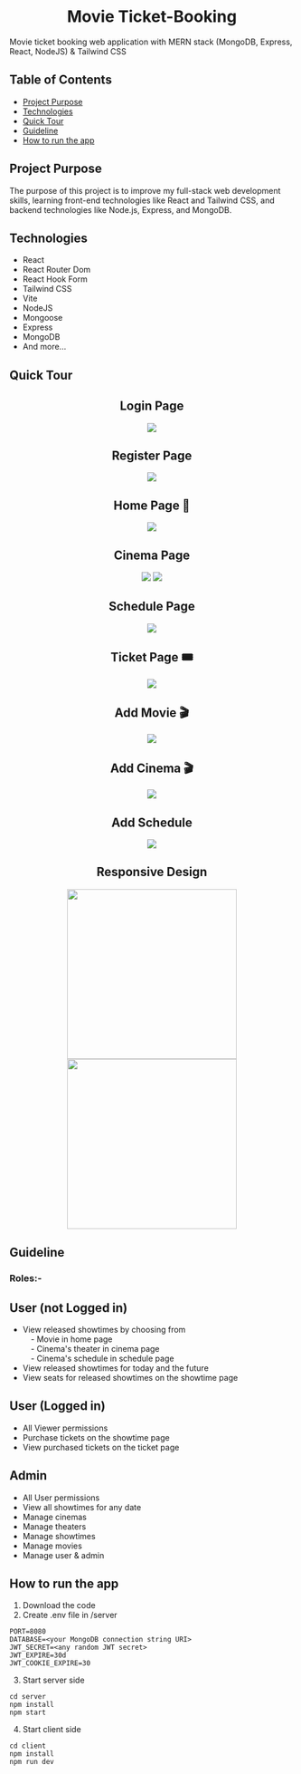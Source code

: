 <h1 align="center">Movie Ticket-Booking</h1>
Movie ticket booking web application with MERN stack (MongoDB, Express, React, NodeJS) & Tailwind CSS

## Table of Contents
* [Project Purpose](#project-purpose)
* [Technologies](#technologies)
* [Quick Tour](#quick-tour)
* [Guideline](#guideline)
* [How to run the app](#how-to-run-the-app)

## Project Purpose
The purpose of this project is to improve my full-stack web development skills, learning front-end technologies like React and Tailwind CSS, and backend technologies like Node.js, Express, and MongoDB.

## Technologies
* React
* React Router Dom 
* React Hook Form 
* Tailwind CSS 
* Vite 
* NodeJS
* Mongoose 
* Express 
* MongoDB
* And more...

## Quick Tour
<h2 align="center">Login Page</h2>
<p align="center">
    <img src="./images/loginpage.png">
</p>
<h2 align="center">Register Page</h2>
<p align="center">
    <img src="./images/register.png">
</p>
<h2 align="center">Home Page 🍿</h2>
<p align="center">
    <img src="./images/home.png">
</p>
<h2 align="center">Cinema Page</h2>
<p align="center">
    <img src="./images/cinema1.png" >
    <img src="./images/cinema.png">
</p>
<h2 align="center">Schedule Page</h2>
<p align="center">  
    <img src="./images/schedule.png">
</p>
<h2 align="center">Ticket Page 🎟️</h2>
<p align="center">  
    <img src="./images/tickets.png">
</p>
<h2 align="center">Add Movie 🎬</h2>
<p align="center">  
    <img src="./images/addmovie.png">
</p>
<h2 align="center">Add Cinema 🎬</h2>
<p align="center">  
    <img src="./images/addcinema.png">
</p>
<h2 align="center">Add Schedule</h2>
<p align="center">  
    <img src="./images/addschedule.png">
</p>

<h2 align="center">Responsive Design</h2>
<p align="center">
    <img src="./images/mobile1.png" height="300">
    <img src="./images/mobile2.png" height="300">
</p>

## Guideline

### Roles:-
<h2>User (not Logged in)</h2>

* View released showtimes by choosing from
<br> &emsp;- Movie in home page <br>  &emsp;- Cinema's theater in cinema page <br> &emsp;- Cinema's schedule in schedule page <br>
* View released showtimes for today and the future
* View seats for released showtimes on the showtime page

<h2>User (Logged in)</h2>

* All Viewer permissions
* Purchase tickets on the showtime page
* View purchased tickets on the ticket page
<h2>Admin </h2>

* All User permissions
* View all showtimes for any date
* Manage cinemas
* Manage theaters
* Manage showtimes
* Manage movies
* Manage user & admin


## How to run the app
1. Download the code
2. Create .env file in /server
```
PORT=8080
DATABASE=<your MongoDB connection string URI>
JWT_SECRET=<any random JWT secret>
JWT_EXPIRE=30d
JWT_COOKIE_EXPIRE=30
```
3. Start server side
```
cd server
npm install
npm start
```
4. Start client side
```
cd client
npm install
npm run dev
```